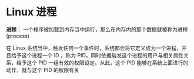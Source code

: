 # Linux 进程
**进程**： 一个程序被加载到内存当中运行，那么在内存内的那个数据就被称为进程(process)

在 Linux 系统当中，触发任何一个事件时，系统都会将它定义成为一个进程，并且给予这个进程一个 ID ，称为 PID，同时依据启发这个进程的用户与相关属性关系，给予这个 PID 一组有效的权限设定。从此，这个 PID 能够在系统上面进行的动作，就与这个 PID 的权限有关